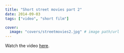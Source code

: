 ```yaml
---
title: "Short street movies part 2"
date: 2014-09-03
tags: ["video", "short film"]

cover:
  image: "covers/streetmovies2.jpg" # image path/url
---
```


Watch the video [here](https://www.youtube.com/watch?v=-8N1fELMr3c).
